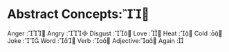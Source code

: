 Abstract Concepts:
===========

Anger	:
Angry	:
Disgust	:
Love	:
Heat	:
Cold	:
Joke	:
Word	:
Verb	:
Adjective:
Again	: 
